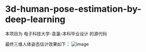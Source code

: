 # 3d-human-pose-estimation-by-deep-learning

本项目为 电子科技大学-袁瀛-本科毕业设计 的源代码

最终三维人体姿态估计效果如下：
![image](https://github.com/yyexplorer/3d-human-pose-estimation-by-deep-learning/blob/main/output.gif)
